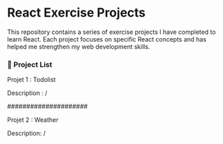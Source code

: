 
<h1>React Exercise Projects</h1>
This repository contains a series of exercise projects I have completed to learn React. Each project focuses on specific React concepts and has helped me strengthen my web development skills.

<h3>🔴 Project List</h3>

Projet 1 : Todolist

Description : /

#####################

Projet 2 : Weather

Description: /

